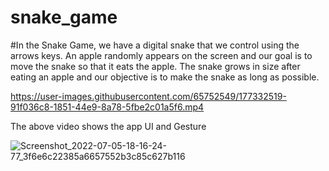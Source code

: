 # snake_game

#In the Snake Game, we have a digital snake that we control using the arrows keys. An apple randomly appears on the screen and our goal is to move the snake so that it eats the apple. The snake grows in size after eating an apple and our objective is to make the snake as long as possible.



https://user-images.githubusercontent.com/65752549/177332519-91f036c8-1851-44e9-8a78-5fbe2c01a5f6.mp4

The above video shows the app UI and Gesture

![Screenshot_2022-07-05-18-16-24-77_3f6e6c22385a6657552b3c85c627b116](https://user-images.githubusercontent.com/65752549/177332656-f646a546-0d23-4086-a41f-7e4a4309de73.jpg)
